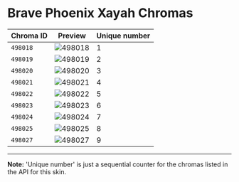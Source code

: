 # Brave Phoenix Xayah Chromas

| Chroma ID | Preview | Unique number |
|---|---|---|
| `498018` | ![498018](https://raw.communitydragon.org/latest/plugins/rcp-be-lol-game-data/global/default/v1/champion-chroma-images/498/498018.png) | 1 |
| `498019` | ![498019](https://raw.communitydragon.org/latest/plugins/rcp-be-lol-game-data/global/default/v1/champion-chroma-images/498/498019.png) | 2 |
| `498020` | ![498020](https://raw.communitydragon.org/latest/plugins/rcp-be-lol-game-data/global/default/v1/champion-chroma-images/498/498020.png) | 3 |
| `498021` | ![498021](https://raw.communitydragon.org/latest/plugins/rcp-be-lol-game-data/global/default/v1/champion-chroma-images/498/498021.png) | 4 |
| `498022` | ![498022](https://raw.communitydragon.org/latest/plugins/rcp-be-lol-game-data/global/default/v1/champion-chroma-images/498/498022.png) | 5 |
| `498023` | ![498023](https://raw.communitydragon.org/latest/plugins/rcp-be-lol-game-data/global/default/v1/champion-chroma-images/498/498023.png) | 6 |
| `498024` | ![498024](https://raw.communitydragon.org/latest/plugins/rcp-be-lol-game-data/global/default/v1/champion-chroma-images/498/498024.png) | 7 |
| `498025` | ![498025](https://raw.communitydragon.org/latest/plugins/rcp-be-lol-game-data/global/default/v1/champion-chroma-images/498/498025.png) | 8 |
| `498027` | ![498027](https://raw.communitydragon.org/latest/plugins/rcp-be-lol-game-data/global/default/v1/champion-chroma-images/498/498027.png) | 9 |

---

**Note:** 'Unique number' is just a sequential counter for the chromas listed in the API for this skin.
